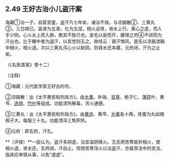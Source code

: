 ## 2.49 王好古治小儿盗汗案

海藏①治一子，自婴至童，盗汗凡七年矣，诸治不效。与凉膈散②、三黄丸③，三日病已。盖肾为五液，化为五湿，相火迫贤，肾水上行，乘心之虚，而入手少阴。心火炎上而入肺，欺其不胜已也。皮毛以是而开，腠理之府④不闭而为汗出也。比于睡中者为盗汗，以其觉则无之。故经云：寝汗憎风。是先以凉膈泄胸中相火，相火退。次以三黄丸泻心火以助阴。则肾水还本藏，元府闭，汗为之止矣。

（《名医类案》卷十二）

〔注释〕

①海藏：元代医学家王好古的号。

②凉膈散：出《太平惠民和剂局方》。由[大黄](https://www.gmzyjc.com/read/bc/bc02-0.1.1.0.0.md)、朴硝、[甘草](https://www.gmzyjc.com/read/bc/bc17-0.1.8.0.0.md)、栀子仁、[薄荷](https://www.gmzyjc.com/read/bc/bc01-1.2.1.0.0.md)叶、黄芩、[连翘](https://www.gmzyjc.com/read/bc/bc03-0.4.2.0.0.md)、[竹叶](https://www.gmzyjc.com/read/bc/bc03-0.1.6.0.0.md)等组成。功能清热解毒，泻火通便。

③三黄丸：出《太平惠民和剂局方》。由[黄连](https://www.gmzyjc.com/read/bc/bc03-0.2.2.0.0.md)、黄芩、[大黄](https://www.gmzyjc.com/read/bc/bc02-0.1.1.0.0.md)各十两，炼蜜为丸如梧桐子大，每服三十丸。功能清泻三焦积热。

④元府：即玄府，汗孔。

**〔评按〕**一般认为，盗汗多阴虚，治宜滋阴降火。王氏用苦寒直折相火，使相火退，肾水还，玄府闭，汗自止。但用苦寒泻火以治盗汗，亦属常法中的变法，临床应审慎从事，以免“虚虚”。
